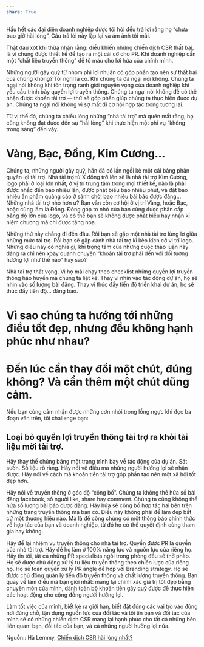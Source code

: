 ```yaml
---
share: True
---
```

Hầu hết các đại diện doanh nghiệp được tôi hỏi đều trả lời rằng họ “chưa bao giờ hài lòng”. Câu trả lời này lặp lại và ám ảnh tôi mãi.

Thật đau xót khi thừa nhận rằng: điều khiến những chiến dịch CSR thất bại, là vì chúng được thiết kế để tạo ra một cái cớ cho PR. Khi doanh nghiệp cần một “chất liệu truyền thông” để tô màu cho lời hứa của chính mình.

Những người gây quỹ từ nhóm phi lợi nhuận có góp phần tạo nên sự thất bại của chúng không? Tôi nghĩ là có. Khi chúng ta đã ngại nói không. Chúng ta ngại nói không khi tôn trọng ranh giới nguyện vọng của doanh nghiệp khi yêu cầu trình bày quyền lợi truyền thông. Chúng ta ngại nói không để có thể nhận được khoản tài trợ — thứ sẽ góp phần giúp chúng ta thực hiện được dự án. Chúng ta ngại nói không vì sợ mất đi cơ hội hợp tác trong tương lai.

Từ vị thế đó, chúng ta chiều lòng những “nhà tài trợ” mà quên mất rằng, họ cũng không đạt được đến sự “hài lòng” khi thực hiện một phi vụ “không trong sáng” đến vậy.

# Vàng, Bạc, Đồng, Kim Cương…

Chúng ta, những người gây quỹ, hẳn đã có lần ngồi kẻ một cái bảng phân quyền lợi tài trợ. Nhà tài trợ từ X đồng trở lên sẽ là nhà tài trợ Kim Cương, logo phải ở loại lớn nhất, ở vị trí trung tâm trong mọi thiết kế, nào là phải được nhắc đến bao nhiêu lần, được phát biểu bao nhiêu phút, và đặt bao nhiêu ấn phẩm quảng cáo ở sảnh chờ, bao nhiêu bài báo được đăng… Những nhà tài trợ nhỏ hơn ư? Bạn vẫn còn cơ hội ở vị trí Vàng, hoặc Bạc, hoặc cùng lắm là Đồng. Đóng góp to nhỏ của bạn cũng được phân cấp bằng độ lớn của logo, và có thể bạn sẽ không được phát biểu hay nhận kỉ niệm chương mà chỉ được tặng hoa.

Những thứ này chẳng đi đến đâu. Rồi bạn sẽ gặp một nhà tài trợ lửng lơ giữa những mức tài trợ. Rồi bạn sẽ gặp cảnh nhà tài trợ kì kèo kích cỡ vị trí logo. Những điều này có nghĩa gì, khi trọng tâm của những cuộc thảo luận này đáng ra chỉ nên xoay quanh chuyện “khoản tài trợ phải đến với đối tượng hưởng lợi như thế nào” hay sao?

Nhà tài trợ thất vọng. Vì họ mải chạy theo checklist những quyền lợi truyền thông hão huyền mà chúng ta liệt kê. Thay vì nhìn vào tác động dự án, họ sẽ nhìn vào số lượng bài đăng. Thay vì thúc đẩy tiến độ triển khai dự án, họ sẽ thúc đẩy tiến độ… đăng báo.

# Vì sao chúng ta hướng tới những điều tốt đẹp, nhưng đều không hạnh phúc như nhau?

# Đến lúc cần thay đổi một chút, đúng không? Và cần thêm một chút dũng cảm.

Nếu bạn cùng cảm nhận được những cơn nhói trong lồng ngực khi đọc ba đoạn văn trên, tôi challenge bạn:

## **Loại bỏ quyền lợi truyền thông tài trợ ra khỏi tài liệu mời tài trợ.**

Hãy thay thế chúng bằng một trang trình bày về tác động của dự án. Sát sườn. Số liệu rõ ràng. Hãy nói về điều mà những người hưởng lợi sẽ nhận được. Hãy nói về cách mà khoản tiền tài trợ góp phần tạo nên một xã hội tốt đẹp hơn.

Hãy nói về truyền thông ở góc độ “công bố”. Chúng ta không thể hứa số bài đăng facebook, số người like, share hay comment. Chúng ta cũng không thể hứa số lượng bài báo được đăng. Hãy hứa sẽ công bố hợp tác hai bên trên những trang truyền thông mà bạn có. Điều này không phải để làm đẹp bất cứ một thương hiệu nào. Mà là để công chúng có một thông báo chính thức về hợp tác của bạn và doanh nghiệp, từ đó họ có thể quyết định cùng tham gia hay không.

Hãy để lại nhiệm vụ truyền thông cho nhà tài trợ. Quyền được PR là quyền của nhà tài trợ. Hãy để họ làm ở 100% năng lực và nguồn lực của riêng họ. Hãy tin tôi, tất cả những PR specialists ngồi trong phòng đều sẽ thở phào. Họ sẽ được chủ động xử lý tư liệu truyền thông theo chiến lược của riêng họ. Họ sẽ toàn quyền xử lý PR angle để hợp với Branding strategy. Họ sẽ được chủ động quản lý tiến độ truyền thông và chất lượng truyền thông. Bạn quay về làm điều mà bạn giỏi nhất: mang lại chính xác giá trị tốt đẹp bằng chuyên môn của mình, dành toàn bộ khoản tiền gây quỹ được để thực hiện các hoạt động cho cộng đồng người hưởng lợi.

Làm tốt việc của mình, biết kẻ ra giới hạn, biết đặt đúng các vai trò vào đúng nơi đúng chỗ, tận dụng nguồn lực của đối tác và tôi tin bạn và đối tác của mình sẽ có những chiến dịch CSR mang lại hạnh phúc cho tất cả những bên liên quan: bạn, đối tác của bạn, và cả những người hưởng lợi nữa.

Nguồn:: Hà Lemmy, [Chiến dịch CSR hài lòng nhất?](https://halemmy.medium.com/chiến-dịch-csr-hài-lòng-nhất-ef0501337970)
